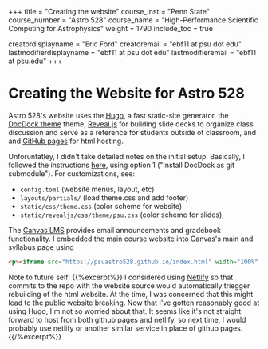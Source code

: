 +++
title = "Creating the website"
course_inst = "Penn State"
course_number = "Astro 528"
course_name = "High-Performance Scientific Computing for Astrophysics"
weight = 1790
include_toc = true

creatordisplayname = "Eric Ford"
creatoremail = "ebf11 at psu dot edu"
lastmodifierdisplayname = "ebf11 at psu dot edu"
lastmodifieremail = "ebf11 at psu.edu"
+++

# Creating the Website for Astro 528

Astro 528's website uses
the [Hugo](https://gohugo.io/), a fast static-site generator,
the [DocDock theme](https://github.com/vjeantet/hugo-theme-docdock) theme,
[Reveal.js](https://github.com/hakimel/reveal.js/) for building slide decks to organize class discussion and serve as a reference for students outside of classroom, and
and [GitHub pages](https://pages.github.com/) for html hosting.

Unforuntatley, I didn't take detailed notes on the initial setup.  Basically, I followed the instructions [here](https://themes.gohugo.io/docdock/), using option 1 ("Install DocDock as git submodule").
For customizations, see:

- `config.toml` (website menus, layout, etc)
- `layouts/partials/` (load theme.css and add footer)
- `static/css/theme.css` (color scheme for website)
- `static/revealjs/css/theme/psu.css` (color scheme for slides),

The [Canvas LMS](http://canvas.psu.edu/) provides email announcements and gradebook functionality.  I embedded the main course website into Canvas's main and syllabus page using
```html
<p><iframe src="https://psuastro528.github.io/index.html" width="100%" height="640"></iframe></p>
```

Note to future self:
{{%excerpt%}}
I considered using [Netlify](https://www.netlify.com/) so that commits to the repo with the website source would automatically triegger rebuilding of the html website.
At the time, I was concerned that this might lead to the public website breaking.
Now that I've gotten reasonably good at using Hugo, I'm not so worried about that.
It seems like it's not straight forward to host from both github pages and netlify, so next time, I would probably use netlify or another similar service in place of github pages.
{{/%excerpt%}}
